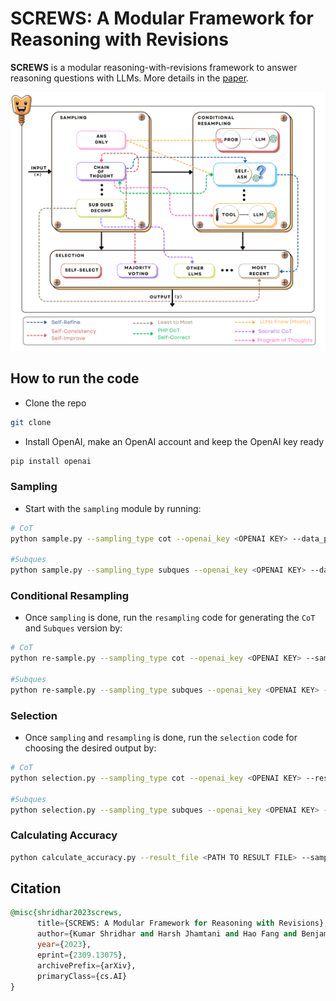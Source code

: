 # SCREWS: A Modular Framework for Reasoning with Revisions

**SCREWS** is a modular reasoning-with-revisions framework to answer reasoning questions with LLMs. More details in the [paper]().

![SCREWS](./Images/Screws.png)


## How to run the code

* Clone the repo
```sh
git clone 
```

* Install OpenAI, make an OpenAI account and keep the OpenAI key ready
```sh
pip install openai
```

### Sampling

* Start with the `sampling` module by running:

```sh
# CoT 
python sample.py --sampling_type cot --openai_key <OPENAI KEY> --data_path ./data/test_gsm8k.jsonl --result_path ./results/cot_sample.jsonl --prompt_path ./prompts/cot_sample.txt

#Subques
python sample.py --sampling_type subques --openai_key <OPENAI KEY> --data_path ./data/test_gsm8k_socratic.jsonl --result_path ./results/subques_sample.jsonl --prompt_path ./prompts/subques_sample.txt
```

### Conditional Resampling

* Once `sampling` is done, run the `resampling` code for generating the `CoT` and `Subques` version by:
```sh
# CoT 
python re-sample.py --sampling_type cot --openai_key <OPENAI KEY> --sample_path ./results/cot_sample.jsonl --result_path ./results/cot_resample.jsonl --resample_prompt_path ./prompts/cot_resample.txt

#Subques
python re-sample.py --sampling_type subques --openai_key <OPENAI KEY> --sample_path ./results/subques_sample.jsonl --result_path ./results/subques_resample.jsonl --sample_prompt_path ./prompts/subques_sample.txt --resample_prompt_path ./prompts/subques_resample.txt
```

### Selection

* Once `sampling` and `resampling` is done, run the `selection` code for choosing the desired output by:
```sh
# CoT 
python selection.py --sampling_type cot --openai_key <OPENAI KEY> --resample_path ./results/cot_resample.jsonl --result_path ./results/cot_selection.jsonl --prompt_path ./prompts/cot_selection.txt

#Subques
python selection.py --sampling_type subques --openai_key <OPENAI KEY> --resample_path ./results/subques_resample.jsonl --result_path ./results/subques_selection.jsonl --prompt_path ./prompts/subques_sample.txt --prompt_path ./prompts/cot_selection.txt
```

### Calculating Accuracy

```sh
python calculate_accuracy.py --result_file <PATH TO RESULT FILE> --sampling_type <cot or subques> --type <sample, resample or selection> 
```

## Citation

```sql
@misc{shridhar2023screws,
      title={SCREWS: A Modular Framework for Reasoning with Revisions}, 
      author={Kumar Shridhar and Harsh Jhamtani and Hao Fang and Benjamin Van Durme and Jason Eisner and Patrick Xia},
      year={2023},
      eprint={2309.13075},
      archivePrefix={arXiv},
      primaryClass={cs.AI}
}
```
